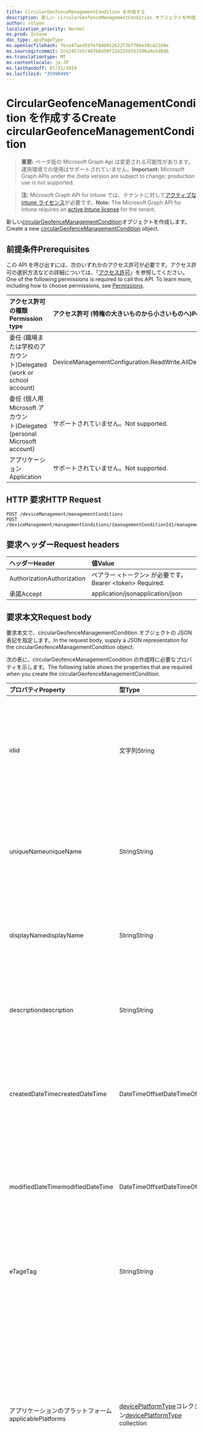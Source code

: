 ```yaml
---
title: CircularGeofenceManagementCondition を作成する
description: 新しい circularGeofenceManagementCondition オブジェクトを作成します。
author: rolyon
localization_priority: Normal
ms.prod: Intune
doc_type: apiPageType
ms.openlocfilehash: fbce47aed597ef84b012622f3bff86e30c42169e
ms.sourcegitcommit: 2c62457e57467b8d50f21b255b553106a9a5d8d6
ms.translationtype: MT
ms.contentlocale: ja-JP
ms.lasthandoff: 07/31/2019
ms.locfileid: "35990499"
---
```

# <a name="create-circulargeofencemanagementcondition"></a><span data-ttu-id="d304c-103">CircularGeofenceManagementCondition を作成する</span><span class="sxs-lookup"><span data-stu-id="d304c-103">Create circularGeofenceManagementCondition</span></span>

> <span data-ttu-id="d304c-104">**重要:** ベータ版の Microsoft Graph Api は変更される可能性があります。運用環境での使用はサポートされていません。</span><span class="sxs-lookup"><span data-stu-id="d304c-104">**Important:** Microsoft Graph APIs under the /beta version are subject to change; production use is not supported.</span></span>

> <span data-ttu-id="d304c-105">**注:** Microsoft Graph API for Intune では、テナントに対して[アクティブな intune ライセンス](https://go.microsoft.com/fwlink/?linkid=839381)が必要です。</span><span class="sxs-lookup"><span data-stu-id="d304c-105">**Note:** The Microsoft Graph API for Intune requires an [active Intune license](https://go.microsoft.com/fwlink/?linkid=839381) for the tenant.</span></span>

<span data-ttu-id="d304c-106">新しい[circularGeofenceManagementCondition](../resources/intune-fencing-circulargeofencemanagementcondition.md)オブジェクトを作成します。</span><span class="sxs-lookup"><span data-stu-id="d304c-106">Create a new [circularGeofenceManagementCondition](../resources/intune-fencing-circulargeofencemanagementcondition.md) object.</span></span>

## <a name="prerequisites"></a><span data-ttu-id="d304c-107">前提条件</span><span class="sxs-lookup"><span data-stu-id="d304c-107">Prerequisites</span></span>
<span data-ttu-id="d304c-p101">この API を呼び出すには、次のいずれかのアクセス許可が必要です。アクセス許可の選択方法などの詳細については、「[アクセス許可](/graph/permissions-reference)」を参照してください。</span><span class="sxs-lookup"><span data-stu-id="d304c-p101">One of the following permissions is required to call this API. To learn more, including how to choose permissions, see [Permissions](/graph/permissions-reference).</span></span>

|<span data-ttu-id="d304c-110">アクセス許可の種類</span><span class="sxs-lookup"><span data-stu-id="d304c-110">Permission type</span></span>|<span data-ttu-id="d304c-111">アクセス許可 (特権の大きいものから小さいものへ)</span><span class="sxs-lookup"><span data-stu-id="d304c-111">Permissions (from most to least privileged)</span></span>|
|:---|:---|
|<span data-ttu-id="d304c-112">委任 (職場または学校のアカウント)</span><span class="sxs-lookup"><span data-stu-id="d304c-112">Delegated (work or school account)</span></span>|<span data-ttu-id="d304c-113">DeviceManagementConfiguration.ReadWrite.All</span><span class="sxs-lookup"><span data-stu-id="d304c-113">DeviceManagementConfiguration.ReadWrite.All</span></span>|
|<span data-ttu-id="d304c-114">委任 (個人用 Microsoft アカウント)</span><span class="sxs-lookup"><span data-stu-id="d304c-114">Delegated (personal Microsoft account)</span></span>|<span data-ttu-id="d304c-115">サポートされていません。</span><span class="sxs-lookup"><span data-stu-id="d304c-115">Not supported.</span></span>|
|<span data-ttu-id="d304c-116">アプリケーション</span><span class="sxs-lookup"><span data-stu-id="d304c-116">Application</span></span>|<span data-ttu-id="d304c-117">サポートされていません。</span><span class="sxs-lookup"><span data-stu-id="d304c-117">Not supported.</span></span>|

## <a name="http-request"></a><span data-ttu-id="d304c-118">HTTP 要求</span><span class="sxs-lookup"><span data-stu-id="d304c-118">HTTP Request</span></span>
<!-- {
  "blockType": "ignored"
}
-->
``` http
POST /deviceManagement/managementConditions
POST /deviceManagement/managementConditions/{managementConditionId}/managementConditionStatements/{managementConditionStatementId}/managementConditions
```

## <a name="request-headers"></a><span data-ttu-id="d304c-119">要求ヘッダー</span><span class="sxs-lookup"><span data-stu-id="d304c-119">Request headers</span></span>
|<span data-ttu-id="d304c-120">ヘッダー</span><span class="sxs-lookup"><span data-stu-id="d304c-120">Header</span></span>|<span data-ttu-id="d304c-121">値</span><span class="sxs-lookup"><span data-stu-id="d304c-121">Value</span></span>|
|:---|:---|
|<span data-ttu-id="d304c-122">Authorization</span><span class="sxs-lookup"><span data-stu-id="d304c-122">Authorization</span></span>|<span data-ttu-id="d304c-123">ベアラー &lt;トークン&gt; が必要です。</span><span class="sxs-lookup"><span data-stu-id="d304c-123">Bearer &lt;token&gt; Required.</span></span>|
|<span data-ttu-id="d304c-124">承諾</span><span class="sxs-lookup"><span data-stu-id="d304c-124">Accept</span></span>|<span data-ttu-id="d304c-125">application/json</span><span class="sxs-lookup"><span data-stu-id="d304c-125">application/json</span></span>|

## <a name="request-body"></a><span data-ttu-id="d304c-126">要求本文</span><span class="sxs-lookup"><span data-stu-id="d304c-126">Request body</span></span>
<span data-ttu-id="d304c-127">要求本文で、circularGeofenceManagementCondition オブジェクトの JSON 表記を指定します。</span><span class="sxs-lookup"><span data-stu-id="d304c-127">In the request body, supply a JSON representation for the circularGeofenceManagementCondition object.</span></span>

<span data-ttu-id="d304c-128">次の表に、circularGeofenceManagementCondition の作成時に必要なプロパティを示します。</span><span class="sxs-lookup"><span data-stu-id="d304c-128">The following table shows the properties that are required when you create the circularGeofenceManagementCondition.</span></span>

|<span data-ttu-id="d304c-129">プロパティ</span><span class="sxs-lookup"><span data-stu-id="d304c-129">Property</span></span>|<span data-ttu-id="d304c-130">型</span><span class="sxs-lookup"><span data-stu-id="d304c-130">Type</span></span>|<span data-ttu-id="d304c-131">説明</span><span class="sxs-lookup"><span data-stu-id="d304c-131">Description</span></span>|
|:---|:---|:---|
|<span data-ttu-id="d304c-132">id</span><span class="sxs-lookup"><span data-stu-id="d304c-132">id</span></span>|<span data-ttu-id="d304c-133">文字列</span><span class="sxs-lookup"><span data-stu-id="d304c-133">String</span></span>|<span data-ttu-id="d304c-134">管理条件の一意識別子。</span><span class="sxs-lookup"><span data-stu-id="d304c-134">Unique identifier for the management condition.</span></span> <span data-ttu-id="d304c-135">作成時に割り当てられたシステム生成値。</span><span class="sxs-lookup"><span data-stu-id="d304c-135">System generated value assigned when created.</span></span> <span data-ttu-id="d304c-136">[Managementcondition](../resources/intune-fencing-managementcondition.md)から継承します</span><span class="sxs-lookup"><span data-stu-id="d304c-136">Inherited from [managementCondition](../resources/intune-fencing-managementcondition.md)</span></span>|
|<span data-ttu-id="d304c-137">uniqueName</span><span class="sxs-lookup"><span data-stu-id="d304c-137">uniqueName</span></span>|<span data-ttu-id="d304c-138">String</span><span class="sxs-lookup"><span data-stu-id="d304c-138">String</span></span>|<span data-ttu-id="d304c-139">管理条件の一意の名前。</span><span class="sxs-lookup"><span data-stu-id="d304c-139">Unique name for the management condition.</span></span> <span data-ttu-id="d304c-140">管理条件式で使用されます。</span><span class="sxs-lookup"><span data-stu-id="d304c-140">Used in management condition expressions.</span></span> <span data-ttu-id="d304c-141">[Managementcondition](../resources/intune-fencing-managementcondition.md)から継承します</span><span class="sxs-lookup"><span data-stu-id="d304c-141">Inherited from [managementCondition](../resources/intune-fencing-managementcondition.md)</span></span>|
|<span data-ttu-id="d304c-142">displayName</span><span class="sxs-lookup"><span data-stu-id="d304c-142">displayName</span></span>|<span data-ttu-id="d304c-143">String</span><span class="sxs-lookup"><span data-stu-id="d304c-143">String</span></span>|<span data-ttu-id="d304c-144">管理条件の管理者定義の名前。</span><span class="sxs-lookup"><span data-stu-id="d304c-144">The admin defined name of the management condition.</span></span> <span data-ttu-id="d304c-145">[Managementcondition](../resources/intune-fencing-managementcondition.md)から継承します</span><span class="sxs-lookup"><span data-stu-id="d304c-145">Inherited from [managementCondition](../resources/intune-fencing-managementcondition.md)</span></span>|
|<span data-ttu-id="d304c-146">description</span><span class="sxs-lookup"><span data-stu-id="d304c-146">description</span></span>|<span data-ttu-id="d304c-147">String</span><span class="sxs-lookup"><span data-stu-id="d304c-147">String</span></span>|<span data-ttu-id="d304c-148">管理条件の管理者定義の説明。</span><span class="sxs-lookup"><span data-stu-id="d304c-148">The admin defined description of the management condition.</span></span> <span data-ttu-id="d304c-149">[Managementcondition](../resources/intune-fencing-managementcondition.md)から継承します</span><span class="sxs-lookup"><span data-stu-id="d304c-149">Inherited from [managementCondition](../resources/intune-fencing-managementcondition.md)</span></span>|
|<span data-ttu-id="d304c-150">createdDateTime</span><span class="sxs-lookup"><span data-stu-id="d304c-150">createdDateTime</span></span>|<span data-ttu-id="d304c-151">DateTimeOffset</span><span class="sxs-lookup"><span data-stu-id="d304c-151">DateTimeOffset</span></span>|<span data-ttu-id="d304c-152">管理条件が作成された時刻。</span><span class="sxs-lookup"><span data-stu-id="d304c-152">The time the management condition was created.</span></span> <span data-ttu-id="d304c-153">サービス側を生成しました。</span><span class="sxs-lookup"><span data-stu-id="d304c-153">Generated service side.</span></span> <span data-ttu-id="d304c-154">[Managementcondition](../resources/intune-fencing-managementcondition.md)から継承します</span><span class="sxs-lookup"><span data-stu-id="d304c-154">Inherited from [managementCondition](../resources/intune-fencing-managementcondition.md)</span></span>|
|<span data-ttu-id="d304c-155">modifiedDateTime</span><span class="sxs-lookup"><span data-stu-id="d304c-155">modifiedDateTime</span></span>|<span data-ttu-id="d304c-156">DateTimeOffset</span><span class="sxs-lookup"><span data-stu-id="d304c-156">DateTimeOffset</span></span>|<span data-ttu-id="d304c-157">管理条件が最後に変更された時刻。</span><span class="sxs-lookup"><span data-stu-id="d304c-157">The time the management condition was last modified.</span></span> <span data-ttu-id="d304c-158">サービス側を更新しました。</span><span class="sxs-lookup"><span data-stu-id="d304c-158">Updated service side.</span></span> <span data-ttu-id="d304c-159">[Managementcondition](../resources/intune-fencing-managementcondition.md)から継承します</span><span class="sxs-lookup"><span data-stu-id="d304c-159">Inherited from [managementCondition](../resources/intune-fencing-managementcondition.md)</span></span>|
|<span data-ttu-id="d304c-160">eTag</span><span class="sxs-lookup"><span data-stu-id="d304c-160">eTag</span></span>|<span data-ttu-id="d304c-161">String</span><span class="sxs-lookup"><span data-stu-id="d304c-161">String</span></span>|<span data-ttu-id="d304c-162">管理条件の ETag。</span><span class="sxs-lookup"><span data-stu-id="d304c-162">ETag of the management condition.</span></span> <span data-ttu-id="d304c-163">サービス側を更新しました。</span><span class="sxs-lookup"><span data-stu-id="d304c-163">Updated service side.</span></span> <span data-ttu-id="d304c-164">[Managementcondition](../resources/intune-fencing-managementcondition.md)から継承します</span><span class="sxs-lookup"><span data-stu-id="d304c-164">Inherited from [managementCondition](../resources/intune-fencing-managementcondition.md)</span></span>|
|<span data-ttu-id="d304c-165">アプリケーションのプラットフォーム</span><span class="sxs-lookup"><span data-stu-id="d304c-165">applicablePlatforms</span></span>|<span data-ttu-id="d304c-166">[devicePlatformType](../resources/intune-shared-deviceplatformtype.md)コレクション</span><span class="sxs-lookup"><span data-stu-id="d304c-166">[devicePlatformType](../resources/intune-shared-deviceplatformtype.md) collection</span></span>|<span data-ttu-id="d304c-167">この管理条件の適用可能なプラットフォーム。</span><span class="sxs-lookup"><span data-stu-id="d304c-167">The applicable platforms for this management condition.</span></span> <span data-ttu-id="d304c-168">[Managementcondition](../resources/intune-fencing-managementcondition.md)から継承されます。</span><span class="sxs-lookup"><span data-stu-id="d304c-168">Inherited from [managementCondition](../resources/intune-fencing-managementcondition.md).</span></span> <span data-ttu-id="d304c-169">可能な値は、`android`、`androidForWork`、`iOS`、`macOS`、`windowsPhone81`、`windows81AndLater`、`windows10AndLater`、`androidWorkProfile`、`unknown` です。</span><span class="sxs-lookup"><span data-stu-id="d304c-169">Possible values are: `android`, `androidForWork`, `iOS`, `macOS`, `windowsPhone81`, `windows81AndLater`, `windows10AndLater`, `androidWorkProfile`, `unknown`.</span></span>|
|<span data-ttu-id="d304c-170">latitude</span><span class="sxs-lookup"><span data-stu-id="d304c-170">latitude</span></span>|<span data-ttu-id="d304c-171">2 行分</span><span class="sxs-lookup"><span data-stu-id="d304c-171">Double</span></span>|<span data-ttu-id="d304c-172">緯度 (度は-90 と + 90 を含む)。</span><span class="sxs-lookup"><span data-stu-id="d304c-172">Latitude in degrees, between -90 and +90 inclusive.</span></span>|
|<span data-ttu-id="d304c-173">longitude</span><span class="sxs-lookup"><span data-stu-id="d304c-173">longitude</span></span>|<span data-ttu-id="d304c-174">Double</span><span class="sxs-lookup"><span data-stu-id="d304c-174">Double</span></span>|<span data-ttu-id="d304c-175">角度 (単位は-180 と + 180 を含む)。</span><span class="sxs-lookup"><span data-stu-id="d304c-175">Longitude in degrees, between -180 and +180 inclusive.</span></span>|
|<span data-ttu-id="d304c-176">radiusInMeters</span><span class="sxs-lookup"><span data-stu-id="d304c-176">radiusInMeters</span></span>|<span data-ttu-id="d304c-177">1 行</span><span class="sxs-lookup"><span data-stu-id="d304c-177">Single</span></span>|<span data-ttu-id="d304c-178">半径 (メートル単位)。</span><span class="sxs-lookup"><span data-stu-id="d304c-178">Radius in meters.</span></span>|



## <a name="response"></a><span data-ttu-id="d304c-179">応答</span><span class="sxs-lookup"><span data-stu-id="d304c-179">Response</span></span>
<span data-ttu-id="d304c-180">成功した場合、このメソッド`201 Created`は応答コードと、応答本文で[circularGeofenceManagementCondition](../resources/intune-fencing-circulargeofencemanagementcondition.md)オブジェクトを返します。</span><span class="sxs-lookup"><span data-stu-id="d304c-180">If successful, this method returns a `201 Created` response code and a [circularGeofenceManagementCondition](../resources/intune-fencing-circulargeofencemanagementcondition.md) object in the response body.</span></span>

## <a name="example"></a><span data-ttu-id="d304c-181">例</span><span class="sxs-lookup"><span data-stu-id="d304c-181">Example</span></span>

### <a name="request"></a><span data-ttu-id="d304c-182">要求</span><span class="sxs-lookup"><span data-stu-id="d304c-182">Request</span></span>
<span data-ttu-id="d304c-183">以下は、要求の例です。</span><span class="sxs-lookup"><span data-stu-id="d304c-183">Here is an example of the request.</span></span>
``` http
POST https://graph.microsoft.com/beta/deviceManagement/managementConditions
Content-type: application/json
Content-length: 444

{
  "@odata.type": "#microsoft.graph.circularGeofenceManagementCondition",
  "uniqueName": "Unique Name value",
  "displayName": "Display Name value",
  "description": "Description value",
  "eTag": "ETag value",
  "applicablePlatforms": [
    "androidForWork"
  ],
  "latitude": "<Unknown Primitive Type Edm.Double>",
  "longitude": "<Unknown Primitive Type Edm.Double>",
  "radiusInMeters": "<Unknown Primitive Type Edm.Single>"
}
```

### <a name="response"></a><span data-ttu-id="d304c-184">応答</span><span class="sxs-lookup"><span data-stu-id="d304c-184">Response</span></span>
<span data-ttu-id="d304c-p110">以下は、応答の例です。注:簡潔にするために、ここに示す応答オブジェクトは切り詰められている場合があります。すべてのプロパティは実際の呼び出しから返されます。</span><span class="sxs-lookup"><span data-stu-id="d304c-p110">Here is an example of the response. Note: The response object shown here may be truncated for brevity. All of the properties will be returned from an actual call.</span></span>
``` http
HTTP/1.1 201 Created
Content-Type: application/json
Content-Length: 612

{
  "@odata.type": "#microsoft.graph.circularGeofenceManagementCondition",
  "id": "30ee27b6-27b6-30ee-b627-ee30b627ee30",
  "uniqueName": "Unique Name value",
  "displayName": "Display Name value",
  "description": "Description value",
  "createdDateTime": "2017-01-01T00:02:43.5775965-08:00",
  "modifiedDateTime": "2017-01-01T00:00:22.8983556-08:00",
  "eTag": "ETag value",
  "applicablePlatforms": [
    "androidForWork"
  ],
  "latitude": "<Unknown Primitive Type Edm.Double>",
  "longitude": "<Unknown Primitive Type Edm.Double>",
  "radiusInMeters": "<Unknown Primitive Type Edm.Single>"
}
```





